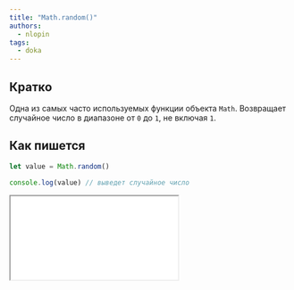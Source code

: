 ```yaml
---
title: "Math.random()"
authors:
  - nlopin
tags:
  - doka
---
```


## Кратко

Одна из самых часто используемых функции объекта `Math`. Возвращает случайное число в диапазоне от `0` до `1`, не включая `1`.

## Как пишется

```js
let value = Math.random()

console.log(value) // выведет случайное число
```

<iframe title="" src="../demos/Lopinopulos-agoXBj/index.html"></iframe>
